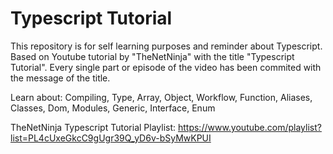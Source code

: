 
# Typescript Tutorial

This repository is for self learning purposes and reminder about Typescript. Based on Youtube tutorial by "TheNetNinja" with the title "Typescript Tutorial". Every single part or episode of the video has been commited with the message of the title.

Learn about:
Compiling, Type, Array, Object, Workflow, Function, Aliases, Classes, Dom, Modules, Generic, Interface, Enum

TheNetNinja Typescript Tutorial Playlist: https://www.youtube.com/playlist?list=PL4cUxeGkcC9gUgr39Q_yD6v-bSyMwKPUI

